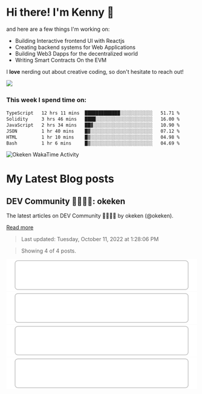 # Hi there! I'm Kenny :cowboy_hat_face:

and here are a few things I'm working on:

- Building Interactive frontend UI with Reactjs
- Creating backend systems for Web Applications
- Building Web3 Dapps for the decentralized world
- Writing Smart Contracts On the EVM

I **love** nerding out about creative coding, so don't hesitate to reach out!

<img height="180em" src="https://github-readme-stats.vercel.app/api?username=okeken&show_icons=true&hide_border=true&&count_private=true&include_all_commits=true" />

### This week I spend time on:

<!--START_SECTION:waka-->

```text
TypeScript   12 hrs 11 mins  █████████████░░░░░░░░░░░░   51.71 %
Solidity     3 hrs 46 mins   ████░░░░░░░░░░░░░░░░░░░░░   16.00 %
JavaScript   2 hrs 34 mins   ██▓░░░░░░░░░░░░░░░░░░░░░░   10.90 %
JSON         1 hr 40 mins    █▓░░░░░░░░░░░░░░░░░░░░░░░   07.12 %
HTML         1 hr 10 mins    █▒░░░░░░░░░░░░░░░░░░░░░░░   04.98 %
Bash         1 hr 6 mins     █▒░░░░░░░░░░░░░░░░░░░░░░░   04.69 %
```

<!--END_SECTION:waka-->

<img
  src="https://github.com/okeken/okeken/blob/main/images/stat.svg"
  alt="Okeken WakaTime Activity"
/>


# My Latest Blog posts

<!-- blog-post-list:start -->
## DEV Community 👩‍💻👨‍💻\: okeken

The latest articles on DEV Community 👩‍💻👨‍💻 by okeken \(@okeken\).

[Read more](https://dev.to/okeken)
> Last updated: Tuesday, October 11, 2022 at 1:28:06 PM

> Showing 4 of 4 posts.

[![Javascript to know for Reactjs](https://raw.githubusercontent.com/okeken/okeken/main/blog-post-list-output/DEV_Community_👩‍💻👨‍💻__okeken/Javascript_to_know_for_Reactjs.svg)](https://dev.to/okeken/javascript-to-know-for-reactjs-5e34)
[![How to create an admin panel in React JS - Part 2](https://raw.githubusercontent.com/okeken/okeken/main/blog-post-list-output/DEV_Community_👩‍💻👨‍💻__okeken/How_to_create_an_admin_panel_in_React_JS_-_Part_2.svg)](https://dev.to/okeken/how-to-create-an-admin-panel-in-react-js-part-2-3j9)
[![How to create an admin panel in React JS- Part 1](https://raw.githubusercontent.com/okeken/okeken/main/blog-post-list-output/DEV_Community_👩‍💻👨‍💻__okeken/How_to_create_an_admin_panel_in_React_JS-_Part_1.svg)](https://dev.to/okeken/how-to-create-an-admin-panel-in-react-js-26d6)
[![Getting Started With Reactjs - For Complete Newbie](https://raw.githubusercontent.com/okeken/okeken/main/blog-post-list-output/DEV_Community_👩‍💻👨‍💻__okeken/Getting_Started_With_Reactjs_-_For_Complete_Newbie.svg)](https://dev.to/okeken/getting-started-with-reactjs-for-complete-newbie-4dl4)


<!-- blog-post-list:end -->
